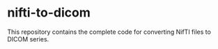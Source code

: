 # nifti-to-dicom
This repository contains the complete code for converting NifTI files to DICOM series. 
